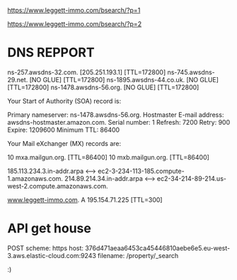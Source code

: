 https://www.leggett-immo.com/bsearch/?p=1

https://www.leggett-immo.com/bsearch/?p=2

# DNS REPPORT

ns-257.awsdns-32.com. [205.251.193.1] [TTL=172800]
ns-745.awsdns-29.net. [NO GLUE] [TTL=172800]
ns-1895.awsdns-44.co.uk. [NO GLUE] [TTL=172800]
ns-1478.awsdns-56.org. [NO GLUE] [TTL=172800]

Your Start of Authority (SOA) record is:

Primary nameserver: ns-1478.awsdns-56.org.
Hostmaster E-mail address: awsdns-hostmaster.amazon.com.
Serial number: 1
Refresh: 7200
Retry: 900
Expire: 1209600
Minimum TTL: 86400

Your Mail eXchanger (MX) records are:

10 mxa.mailgun.org. [TTL=86400]
10 mxb.mailgun.org. [TTL=86400]

185.113.234.3.in-addr.arpa <--> ec2-3-234-113-185.compute-1.amazonaws.com.
214.89.214.34.in-addr.arpa <--> ec2-34-214-89-214.us-west-2.compute.amazonaws.com.

www.leggett-immo.com. A 195.154.71.225 [TTL=300]


# API get house

POST
scheme: https
host: 376d471aeaa6453ca45446810aebe6e5.eu-west-3.aws.elastic-cloud.com:9243
filename: /property/_search
 
:)